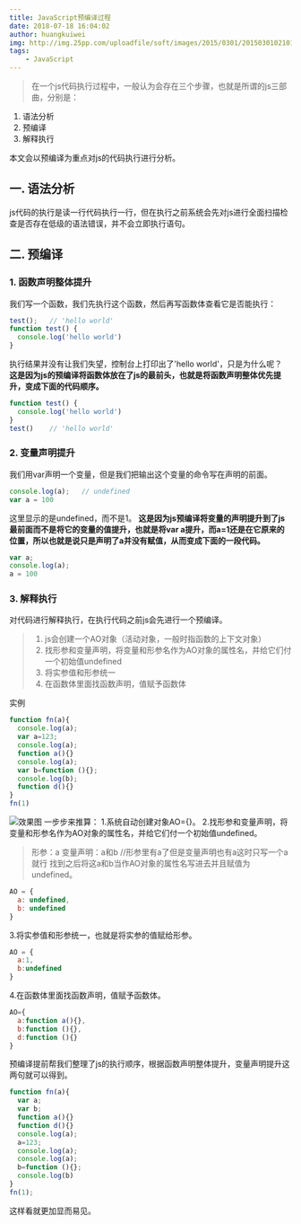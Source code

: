 ```yaml
---
title: JavaScript预编译过程
date: 2018-07-18 16:04:02
author: huangkuiwei
img: http://img.25pp.com/uploadfile/soft/images/2015/0301/20150301021016689.jpg
tags: 
    - JavaScript
---
```

>在一个js代码执行过程中，一般认为会存在三个步骤，也就是所谓的js三部曲，分别是：
1. 语法分析
2. 预编译
3. 解释执行

本文会以预编译为重点对js的代码执行进行分析。
## 一. 语法分析
js代码的执行是读一行代码执行一行，但在执行之前系统会先对js进行全面扫描检查是否存在低级的语法错误，并不会立即执行语句。
## 二. 预编译
### 1. 函数声明整体提升
我们写一个函数，我们先执行这个函数，然后再写函数体查看它是否能执行：
```javascript
test();   // 'hello world'
function test() {
  console.log('hello world')
}
```
执行结果并没有让我们失望，控制台上打印出了'hello world'，只是为什么呢？
**这是因为js的预编译将函数体放在了js的最前头，也就是将函数声明整体优先提升，变成下面的代码顺序。**
```javascript
function test() {
  console.log('hello world')
}
test()    // 'hello world'
```
### 2. 变量声明提升
我们用var声明一个变量，但是我们把输出这个变量的命令写在声明的前面。
```javascript
console.log(a);   // undefined
var a = 100
```
这里显示的是undefined，而不是1。
**这是因为js预编译将变量的声明提升到了js最前面而不是将它的变量的值提升，也就是将var a提升，而a=1还是在它原来的位置，所以也就是说只是声明了a并没有赋值，从而变成下面的一段代码。**
```javascript
var a;
console.log(a);
a = 100
```
### 3. 解释执行
对代码进行解释执行，在执行代码之前js会先进行一个预编译。
>1. js会创建一个AO对象（活动对象，一般时指函数的上下文对象）
>2. 找形参和变量声明，将变量和形参名作为AO对象的属性名，并给它们付一个初始值undefined
>3. 将实参值和形参统一
>4. 在函数体里面找函数声明，值赋予函数体

实例
```javascript
function fn(a){
  console.log(a);
  var a=123;
  console.log(a);
  function a(){}
  console.log(a);
  var b=function (){};
  console.log(b);
  function d(){}
}
fn(1)
```
![效果图](/medias/postimages/03.png "效果图")
一步步来推算：
1.系统自动创建对象AO={}。
2.找形参和变量声明，将变量和形参名作为AO对象的属性名，并给它们付一个初始值undefined。
>形参：a
>变量声明：a和b    //形参里有a了但是变量声明也有a这时只写一个a就行
>找到之后将这a和b当作AO对象的属性名写进去并且赋值为undefined。

```javascript
AO = {
  a: undefined,
  b: undefined
}
```
3.将实参值和形参统一，也就是将实参的值赋给形参。
```javascript
AO = {
  a:1,
  b:undefined
}
```
4.在函数体里面找函数声明，值赋予函数体。
```javascript
AO={
  a:function a(){},
  b:function (){},
  d:function (){}
}
```
预编译提前帮我们整理了js的执行顺序，根据函数声明整体提升，变量声明提升这两句就可以得到。
```javascript
function fn(a){
  var a;
  var b;
  function a(){}
  function d(){}
  console.log(a);
  a=123;
  console.log(a);
  console.log(a);
  b=function (){};
  console.log(b)
}
fn(1);
```
这样看就更加显而易见。